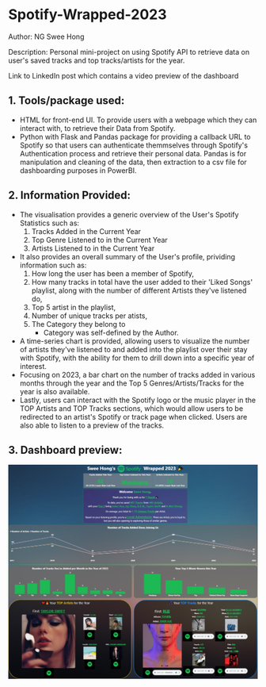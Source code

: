 # Spotify-Wrapped-2023

Author: NG Swee Hong

Description: Personal mini-project on using Spotify API to retrieve data on user's saved tracks and top tracks/artists for the year.

Link to LinkedIn post which contains a video preview of the dashboard 

## 1. Tools/package used: 
- HTML for front-end UI. To provide users with a webpage which they can interact with, to retrieve their Data from Spotify.
- Python with Flask and Pandas package for providing a callback URL to Spotify so that users can authenticate themmselves through Spotify's Authentication process and retrieve their personal data. Pandas is for manipulation and cleaning of the data, then extraction to a csv file for dashboarding purposes in PowerBI.

## 2. Information Provided:
- The visualisation provides a generic overview of the User's Spotify Statistics such as:
  1. Tracks Added in the Current Year
  2. Top Genre Listened to in the Current Year
  3. Artists Listened to in the Current Year
- It also provides an overall summary of the User's profile, prividing information such as:
  1. How long the user has been a member of Spotify,
  2. How many tracks in total have the user added to their 'Liked Songs' playlist, along with the number of different Artists they've listened do,
  3. Top 5 artist in the playlist,
  4. Number of unique tracks per atists,
  5. The Category they belong to
     * Category was self-defined by the Author.
- A time-series chart is provided, allowing users to visualize the number of artists they've listened to and added into the playlist over their stay with Spotify, with the ability for them to drill down into a specific year of interest.
- Focusing on 2023, a bar chart on the number of tracks added in various months through the year and the Top 5 Genres/Artists/Tracks for the year is also available.
- Lastly, users can interact with the Spotify logo or the music player in the TOP Artists and TOP Tracks sections, which would allow users to be redirected to an artist's Spotify or track page when clicked. Users are also able to listen to a preview of the tracks.

## 3. Dashboard preview:
![Screenshot](Capture.PNG)
